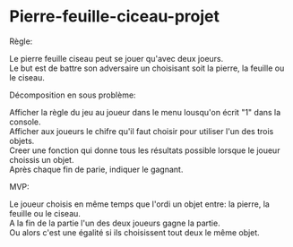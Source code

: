 # Pierre-feuille-ciceau-projet  

Règle:  

Le pierre feuille ciseau peut se jouer qu'avec deux joeurs.  
Le but est de battre son adversaire un choisisant soit la pierre, la feuille ou le ciseau.  

Décomposition en sous problème:  

Afficher la règle du jeu au joueur dans le menu lousqu'on écrit "1" dans la console.  
Afficher aux joueurs le chifre qu'il faut choisir pour utiliser l'un des trois objets.  
Creer une fonction qui donne tous les résultats possible lorsque le joueur choissis un objet.  
Après chaque fin de parie, indiquer le gagnant. 

MVP:  

Le joueur choisis en même temps que l'ordi un objet entre: la pierre, la feuille ou le ciseau.  
A la fin de la partie l'un des deux joueurs gagne la partie.  
Ou alors c'est une égalité si ils choisissent tout deux le même objet.  


